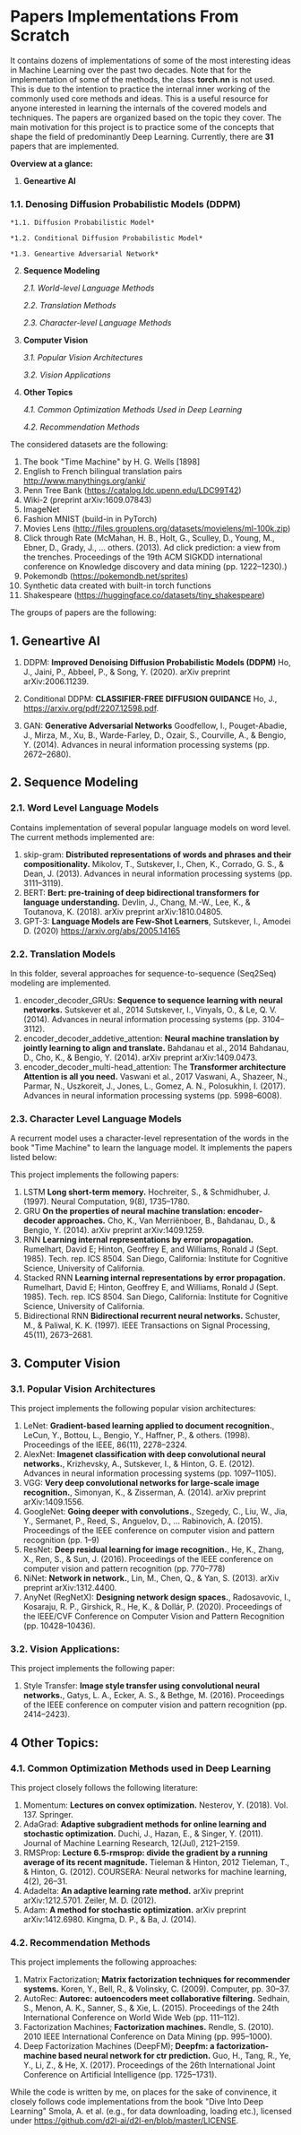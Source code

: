 # Papers Implementations From Scratch

It contains dozens of implementations of some of the most interesting ideas in Machine Learning over the past two decades. Note that for the implementation of some of the methods, the class **torch.nn** is not used. This is due to the intention to practice the internal inner working of the commonly used core methods and ideas. This is a useful resource for anyone interested in learning the internals of the covered models and techniques. 
The papers are organized based on the topic they cover. The main motivation for this project is to practice some of the concepts that shape the field of predominantly Deep Learning.
Currently, there are **31** papers that are implemented. 

**Overview at a glance:**

1. **Geneartive AI** 

### 1.1. Denosing Diffusion Probabilistic Models (DDPM)

    *1.1. Diffusion Probabilistic Model*

    *1.2. Conditional Diffusion Probabilistic Model*

    *1.3. Geneartive Adversarial Network*


2. **Sequence Modeling** 

    *2.1. World-level Language Methods*

    *2.2. Translation Methods*

    *2.3. Character-level Language Methods*

3. **Computer Vision**

    *3.1. Popular Vision Architectures*

    *3.2. Vision Applications*

4. **Other Topics**

    *4.1. Common Optimization Methods Used in Deep Learning*

    *4.2. Recommendation Methods*


The considered datasets are the following: 
1. The book "Time Machine" by H. G. Wells [1898]
2. English to French bilingual translation pairs http://www.manythings.org/anki/
3. Penn Tree Bank (https://catalog.ldc.upenn.edu/LDC99T42)
4. Wiki-2 (preprint arXiv:1609.07843)
5. ImageNet 
6. Fashion MNIST (build-in in PyTorch)
7. Movies Lens (http://files.grouplens.org/datasets/movielens/ml-100k.zip)
8. Click through Rate (McMahan, H. B., Holt, G., Sculley, D., Young, M., Ebner, D., Grady, J., … others. (2013). Ad click prediction: a view from the trenches. Proceedings of the 19th ACM SIGKDD international conference on Knowledge discovery and data mining (pp. 1222–1230).)
9. Pokemondb (https://pokemondb.net/sprites)
10. Synthetic data created with built-in torch functions
11. Shakespeare (https://huggingface.co/datasets/tiny_shakespeare)

The groups of papers are the following:

## 1. Geneartive AI

1. DDPM: **Improved Denoising Diffusion Probabilistic Models (DDPM)** Ho, J., Jaini, P., Abbeel, P., & Song, Y. (2020). arXiv preprint arXiv:2006.11239.

2. Conditional DDPM: **CLASSIFIER-FREE DIFFUSION GUIDANCE** Ho, J., https://arxiv.org/pdf/2207.12598.pdf.

3. GAN: **Generative Adversarial Networks** Goodfellow, I., Pouget-Abadie, J., Mirza, M., Xu, B., Warde-Farley, D., Ozair, S., Courville, A., & Bengio, Y. (2014). Advances in neural information processing systems (pp. 2672–2680).


## 2. Sequence Modeling

### 2.1.  Word Level Language Models
Contains implementation of several popular language models on word level. The current methods implemented are:

1. skip-gram: **Distributed representations of words and phrases and their compositionality.** Mikolov, T., Sutskever, I., Chen, K., Corrado, G. S., & Dean, J. (2013). Advances in neural information processing systems (pp. 3111–3119).
2. BERT: **Bert: pre-training of deep bidirectional transformers for language understanding.** Devlin, J., Chang, M.-W., Lee, K., & Toutanova, K. (2018).  arXiv preprint arXiv:1810.04805. 
3. GPT-3: **Language Models are Few-Shot Learners**, Sutskever, I., Amodei D. (2020) https://arxiv.org/abs/2005.14165

### 2.2. Translation Models
In this folder, several approaches for sequence-to-sequence (Seq2Seq) modeling are implemented. 

1. encoder_decoder_GRUs: **Sequence to sequence learning with neural networks.** Sutskever et al., 2014
Sutskever, I., Vinyals, O., & Le, Q. V. (2014). Advances in neural information processing systems (pp. 3104–3112).
2. encoder_decoder_addetive_attention: **Neural machine translation by jointly learning to align and translate.** Bahdanau et al., 2014
Bahdanau, D., Cho, K., & Bengio, Y. (2014). arXiv preprint arXiv:1409.0473.
3. encoder_decoder_multi-head_attention: The **Transformer architecture Attention is all you need.** Vaswani et al., 2017
Vaswani, A., Shazeer, N., Parmar, N., Uszkoreit, J., Jones, L., Gomez, A. N., Polosukhin, I. (2017). Advances in neural information processing systems (pp. 5998–6008).


### 2.3. Character Level Language Models
A recurrent model uses a character-level representation of the words in the book "Time Machine" to learn the language model.
 It implements the papers listed below:

This project implements the following papers: 

1. LSTM **Long short-term memory.** Hochreiter, S., & Schmidhuber, J. (1997). Neural Computation, 9(8), 1735–1780.
2. GRU **On the properties of neural machine translation: encoder-decoder approaches.** Cho, K., Van Merriënboer, B., Bahdanau, D., & Bengio, Y. (2014).  arXiv preprint arXiv:1409.1259.
3. RNN **Learning internal representations by error propagation.** Rumelhart, David E; Hinton, Geoffrey E, and Williams, Ronald J (Sept. 1985). Tech. rep. ICS 8504. San Diego, California: Institute for Cognitive Science, University of California.
4. Stacked RNN **Learning internal representations by error propagation.** Rumelhart, David E; Hinton, Geoffrey E, and Williams, Ronald J (Sept. 1985). Tech. rep. ICS 8504. San Diego, California: Institute for Cognitive Science, University of California.
5. Bidirectional RNN **Bidirectional recurrent neural networks.** Schuster, M., & Paliwal, K. K. (1997). IEEE Transactions on Signal Processing, 45(11), 2673–2681.


## 3. Computer Vision

### 3.1. Popular Vision Architectures
This project implements the following popular vision architectures: 

1. LeNet: **Gradient-based learning applied to document recognition.**, LeCun, Y., Bottou, L., Bengio, Y., Haffner, P., & others. (1998). Proceedings of the IEEE, 86(11), 2278–2324.
2. AlexNet: **Imagenet classification with deep convolutional neural networks.**, Krizhevsky, A., Sutskever, I., & Hinton, G. E. (2012). Advances in neural information processing systems (pp. 1097–1105).
3. VGG: **Very deep convolutional networks for large-scale image recognition.**, Simonyan, K., & Zisserman, A. (2014).  arXiv preprint arXiv:1409.1556.
4. GoogleNet: **Going deeper with convolutions.**, Szegedy, C., Liu, W., Jia, Y., Sermanet, P., Reed, S., Anguelov, D., … Rabinovich, A. (2015). Proceedings of the IEEE conference on computer vision and pattern recognition (pp. 1–9)
5. ResNet: **Deep residual learning for image recognition.**, He, K., Zhang, X., Ren, S., & Sun, J. (2016). Proceedings of the IEEE conference on computer vision and pattern recognition (pp. 770–778)
6. NiNet: **Network in network.**, Lin, M., Chen, Q., & Yan, S. (2013). arXiv preprint arXiv:1312.4400.
7. AnyNet (RegNetX): **Designing network design spaces.**, Radosavovic, I., Kosaraju, R. P., Girshick, R., He, K., & Dollár, P. (2020). Proceedings of the IEEE/CVF Conference on Computer Vision and Pattern Recognition (pp. 10428–10436).


### 3.2. Vision Applications:
This project implements the following paper:

1. Style Transfer: **Image style transfer using convolutional neural networks.**,  Gatys, L. A., Ecker, A. S., & Bethge, M. (2016). Proceedings of the IEEE conference on computer vision and pattern recognition (pp. 2414–2423).

## 4 Other Topics:

### 4.1. Common Optimization Methods used in Deep Learning
This project closely follows the following literature:

1. Momentum: **Lectures on convex optimization.** Nesterov, Y. (2018).  Vol. 137. Springer. 
2. AdaGrad: **Adaptive subgradient methods for online learning and stochastic optimization.** Duchi, J., Hazan, E., & Singer, Y. (2011). Journal of Machine Learning Research, 12(Jul), 2121–2159.
3. RMSProp: **Lecture 6.5-rmsprop: divide the gradient by a running average of its recent magnitude.** Tieleman & Hinton, 2012
Tieleman, T., & Hinton, G. (2012). COURSERA: Neural networks for machine learning, 4(2), 26–31.
4. Adadelta: **An adaptive learning rate method.** arXiv preprint arXiv:1212.5701. Zeiler, M. D. (2012).
5. Adam: **A method for stochastic optimization.** arXiv preprint arXiv:1412.6980. Kingma, D. P., & Ba, J. (2014).

### 4.2. Recommendation Methods
This project implements the following approaches:
1. Matrix Factorization; **Matrix factorization techniques for recommender systems.** Koren, Y., Bell, R., & Volinsky, C. (2009). Computer, pp. 30–37.
2. AutoRec: **Autorec: autoencoders meet collaborative filtering.**  Sedhain, S., Menon, A. K., Sanner, S., & Xie, L. (2015). Proceedings of the 24th International Conference on World Wide Web (pp. 111–112).
3. Factorization Machines; **Factorization machines.** Rendle, S. (2010). 2010 IEEE International Conference on Data Mining (pp. 995–1000).
4. Deep Factorization Machines (DeepFM); **Deepfm: a factorization-machine based neural network for ctr prediction.**  Guo, H., Tang, R., Ye, Y., Li, Z., & He, X. (2017). Proceedings of the 26th International Joint Conference on Artificial Intelligence (pp. 1725–1731).


While the code is written by me, on places for the sake of convinence, it closely follows code implementations from the book "Dive Into Deep Learning" Smola, A. et al. (e.g., for data downloading, loading etc.), licensed under https://github.com/d2l-ai/d2l-en/blob/master/LICENSE.